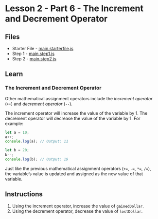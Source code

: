 # Lesson 2 - Part 6 - The Increment and Decrement Operator

## Files
- Starter File - [main.starterfile.js](./main.starterfile.js)
- Step 1 - [main.step1.js](./main.step1.js)
- Step 2 - [main.step2.js](./main.step2.js)

## Learn

### The Increment and Decrement Operator

Other mathematical assignment operators include the *increment operator* (`++`) and *decrement operator* (`--`).

The increment operator will increase the value of the variable by 1. The decrement operator will decrease the value of the variable by 1. For example:

```js
let a = 10;
a++;
console.log(a); // Output: 11

```

```js
let b = 20;
b--;
console.log(b); // Output: 19

```

Just like the previous mathematical assignment operators (`+=`, `-=`, `*=`, `/=`), the variable’s value is updated and assigned as the new value of that variable.

## Instructions
1. Using the increment operator, increase the value of `gainedDollar`.
2. Using the decrement operator, decrease the value of `lostDollar`.

